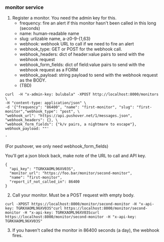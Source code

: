 ### monitor service

1. Register a monitor. You need the admin key for this.
   - frequency: fire an alert if this monitor hasn't been called in this long (seconds)
   - name: human-readable name
   - slug: urlizable name, a-z0-9-{1,63}
   - webhook: webhook URL to call if we need to fire an alert
   - webhook_type: GET or POST for the webhook call.
   - webhook_headers: dict of header:value pairs to send with the webhook request
   - webhook_form_fields: dict of field:value pairs to send with the webhook request as a FORM
   - webhook_payload: string payload to send with the webhook request as the BODY.
   - (TBD)
```
curl  -H "x-admin-key: bulubala" -XPOST http://localhost:8000/monitors \
-H "content-type: application/json" \
-d '{"frequency": "86400", "name": "first-monitor", "slug": "first-monitor","webhook_type": "post", \
"webhook_url": "https://api.pushover.net/1/messages.json", "webhook_headers": {}, \
"webhook_form_fields": {"k/v pairs, a nightmare to escape"}, webhook_payload: ""'

'
```
(For pushover, we only need webhook_form_fields)

You'll get a json block back, make note of the URL to call and API key.
```
{
  "api_key": "TGRKXAOML96XV03S",
  "monitor_url": "https://foo.bar/monitor/second-monitor",
  "name": "first-monitor",
  "report_if_not_called_in": 86400
}

```
2. Call your monitor. Must be a POST request with empty body.
```
curl -XPOST https://localhost:8000/monitor/second-monitor -H "x-api-key: TGRKXAOML96XV03S"curl https://localhost:8000/monitor/second-monitor -H "x-api-key: TGRKXAOML96XV03Scurl https://localhost:8000/monitor/second-monitor -H "x-api-key: TGRKXAOML96XV03S"
```

3. If you haven't called the monitor in 86400 seconds (a day), the webhook fires.
